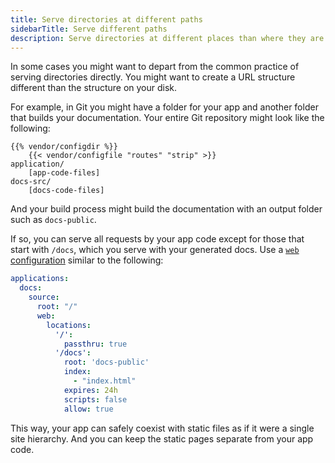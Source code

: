```yaml
---
title: Serve directories at different paths
sidebarTitle: Serve different paths
description: Serve directories at different places than where they are in your app.
---
```


In some cases you might want to depart from the common practice of serving directories directly.
You might want to create a URL structure different than the structure on your disk.

For example, in Git you might have a folder for your app and another folder that builds your documentation.
Your entire Git repository might look like the following:

```text
{{% vendor/configdir %}}
    {{< vendor/configfile "routes" "strip" >}}
application/
    [app-code-files]
docs-src/
    [docs-code-files]
```

And your build process might build the documentation with an output folder such as `docs-public`.

If so, you can serve all requests by your app code except for those that start with `/docs`,
which you serve with your generated docs.
Use a [`web` configuration](/create-apps/app-reference/single-runtime-image.md#web) similar to the following:

```yaml {configfile="apps"}
applications:
  docs:
    source:
      root: "/"
      web:
        locations:
          '/':
            passthru: true
          '/docs':
            root: 'docs-public'
            index:
              - "index.html"
            expires: 24h
            scripts: false
            allow: true
```

This way, your app can safely coexist with static files as if it were a single site hierarchy.
And you can keep the static pages separate from your app code.
